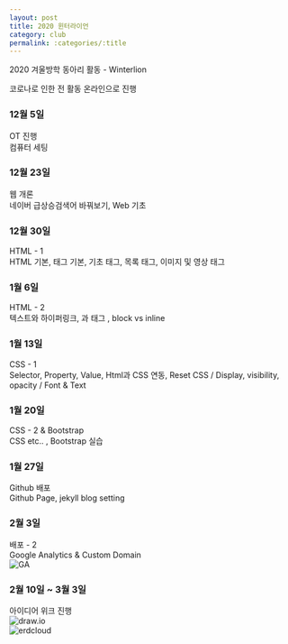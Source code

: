 ```yaml
---
layout: post
title: 2020 윈터라이언
category: club
permalink: :categories/:title
---
```


2020 겨울방학 동아리 활동 - Winterlion

코로나로 인한 전 활동 온라인으로 진행

### 12월 5일
OT 진행  
컴퓨터 세팅    

### 12월 23일 
웹 개론  
네이버 급상승검색어 바꿔보기, Web 기초

### 12월 30일
HTML - 1  
HTML 기본, 태그 기본, 기초 태그, 목록 태그, 이미지 및 영상 태그  

### 1월 6일
HTML - 2  
텍스트와 하이퍼링크, <table>과<form> 태그 , block vs inline  
  
### 1월 13일
CSS - 1  
Selector, Property, Value, Html과 CSS 연동, Reset CSS / Display, visibility, opacity / Font & Text  

### 1월 20일
CSS - 2 & Bootstrap  
CSS etc.. , Bootstrap 실습  

### 1월 27일 
Github 배포  
Github Page, jekyll blog setting  

### 2월 3일
배포 - 2  
Google Analytics & Custom Domain  
![GA](https://user-images.githubusercontent.com/30469948/110067269-b8083e80-7db6-11eb-9ff0-baf0526e9528.png)   

### 2월 10일 ~ 3월 3일 
아이디어 위크 진행  
![draw.io](https://user-images.githubusercontent.com/30469948/110067258-af176d00-7db6-11eb-847e-5de52161dc06.png)   
![erdcloud](https://user-images.githubusercontent.com/30469948/110067246-ab83e600-7db6-11eb-8213-a26fbdc76c8b.png) 



